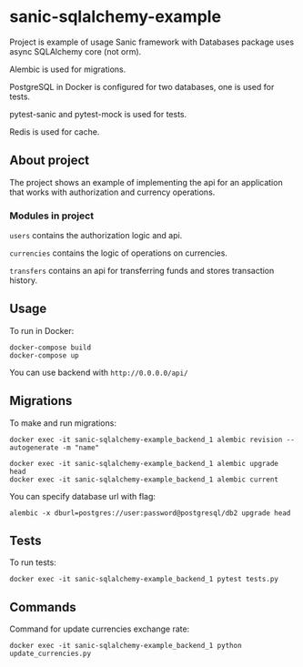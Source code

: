# sanic-sqlalchemy-example

Project is example of usage Sanic framework with Databases package uses async SQLAlchemy core (not orm). 

Alembic is used for migrations.

PostgreSQL in Docker is configured for two databases, one is used for tests.

pytest-sanic and pytest-mock is used for tests.

Redis is used for cache.

## About project

The project shows an example of implementing the api for an application that works with authorization and currency operations.

### Modules in project

`users` contains the authorization logic and api.

`currencies` contains the logic of operations on currencies.

`transfers` contains an api for transferring funds and stores transaction history.

## Usage

To run in Docker:
```shell
docker-compose build
docker-compose up
```

You can use backend with `http://0.0.0.0/api/`

## Migrations

To make and run migrations:
```shell
docker exec -it sanic-sqlalchemy-example_backend_1 alembic revision --autogenerate -m "name"

docker exec -it sanic-sqlalchemy-example_backend_1 alembic upgrade head
docker exec -it sanic-sqlalchemy-example_backend_1 alembic current
```
You can specify database url with flag:
```shell
alembic -x dburl=postgres://user:password@postgresql/db2 upgrade head
```

## Tests

To run tests:
```shell
docker exec -it sanic-sqlalchemy-example_backend_1 pytest tests.py
```

## Commands

Command for update currencies exchange rate:
```shell
docker exec -it sanic-sqlalchemy-example_backend_1 python update_currencies.py
```
